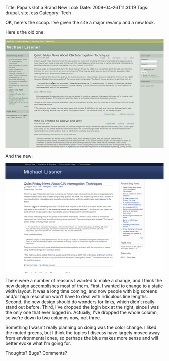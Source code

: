 Title: Papa's Got a Brand New Look
Date: 2009-04-26T11:31:19
Tags: drupal, site, css
Category: Tech

OK, here's the scoop. I've given the site a major revamp and a new look. 

Here's the old one:

![Old site](/images/oldsite/v3.png)

And the new:

![Old site](/images/oldsite/v4.png)

There were a number of reasons I wanted to make a change, 
and I think the new design accomplishes most of them. First, 
I wanted to change to a static width layout. It was a long time coming, 
and now people with big screens and/or high resolution won't have to deal 
with ridiculous line lengths. Second, the new design should do wonders for 
links, which didn't really stand out before. Third, I've dropped the login 
box at the right, since I was the only one that ever logged in. Actually, 
I've dropped the whole column, so we're down to two columns now, not three. 

Something I wasn't really planning on doing was the color change. I liked 
the muted greens, but I think the topics I discuss have largely moved away 
from environmental ones, so perhaps the blue makes more sense and will 
better evoke what I'm going for. 

Thoughts? Bugs? Comments?
